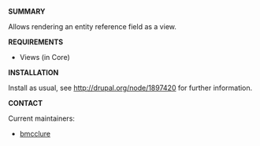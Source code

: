 **SUMMARY**

Allows rendering an entity reference field as a view.

**REQUIREMENTS**

* Views (in Core)


**INSTALLATION**

Install as usual, see http://drupal.org/node/1897420 for further information.


**CONTACT**

Current maintainers:
* [bmcclure](https://www.drupal.org/user/278485)
